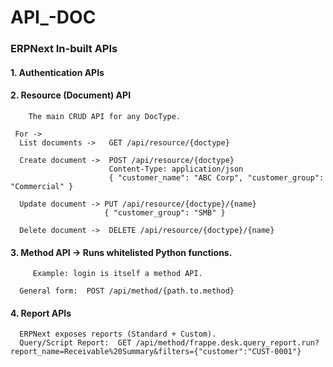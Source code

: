 # API_-DOC

### ERPNext In-built APIs
#### 1. Authentication APIs
#### 2. Resource (Document) API
        The main CRUD API for any DocType.
   
     For ->
      List documents ->   GET /api/resource/{doctype}

      Create document ->  POST /api/resource/{doctype}
                          Content-Type: application/json
                          { "customer_name": "ABC Corp", "customer_group": "Commercial" }
   
      Update document -> PUT /api/resource/{doctype}/{name}
                         { "customer_group": "SMB" }

      Delete document ->  DELETE /api/resource/{doctype}/{name}

#### 3. Method API -> Runs whitelisted Python functions.

         Example: login is itself a method API.

      General form:  POST /api/method/{path.to.method}
#### 4. Report APIs

      ERPNext exposes reports (Standard + Custom).
      Query/Script Report:  GET /api/method/frappe.desk.query_report.run?report_name=Receivable%20Summary&filters={"customer":"CUST-0001"}
